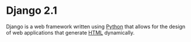 # Django 2.1

Django is a web framework written using [Python](/wiki/Python) that allows for the design of web applications that generate [HTML](/wiki/HTML) dynamically.
